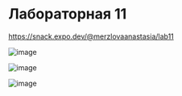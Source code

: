 # Лабораторная 11


https://snack.expo.dev/@merzlovaanastasia/lab11


![image](https://github.com/user-attachments/assets/2c90af1a-6bfc-4c11-b621-52b42fe2a650)

![image](https://github.com/user-attachments/assets/e0f8c9c1-ee43-4e32-9201-d190e1f71916)

![image](https://github.com/user-attachments/assets/395fc346-593e-4e61-9bde-eff5a7f6f806)
